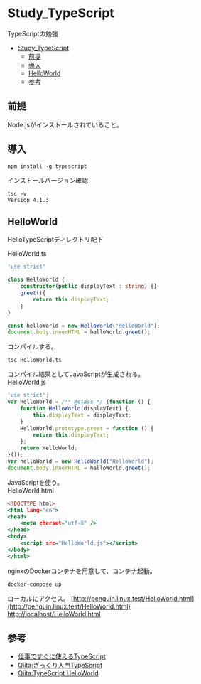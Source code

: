 # Study_TypeScript
TypeScriptの勉強

- [Study_TypeScript](#study_typescript)
  - [前提](#前提)
  - [導入](#導入)
  - [HelloWorld](#helloworld)
  - [参考](#参考)

## 前提

Node.jsがインストールされていること。

## 導入

```
npm install -g typescript
```

インストールバージョン確認
```
tsc -v
Version 4.1.3
```

## HelloWorld

HelloTypeScriptディレクトリ配下

HelloWorld.ts
```ts:HelloWorld.ts
'use strict'

class HelloWorld {
    constructor(public displayText : string) {}
    greet(){
        return this.displayText;
    }
}

const helloWorld = new HelloWorld("HelloWorld");
document.body.innerHTML = helloWorld.greet();
```

コンパイルする。
```
tsc HelloWorld.ts
```

コンパイル結果としてJavaScriptが生成される。  
HelloWorld.js
```js:HelloWorld.js
'use strict';
var HelloWorld = /** @class */ (function () {
    function HelloWorld(displayText) {
        this.displayText = displayText;
    }
    HelloWorld.prototype.greet = function () {
        return this.displayText;
    };
    return HelloWorld;
}());
var helloWorld = new HelloWorld("HelloWorld");
document.body.innerHTML = helloWorld.greet();
```

JavaScriptを使う。  
HelloWorld.html
```html:HelloWorld.html
<!DOCTYPE html>
<html lang="en">
<head>
    <meta charset="utf-8" />
</head>
<body>
    <script src="HelloWorld.js"></script>
</body>
</html>
```

nginxのDockerコンテナを用意して、コンテナ起動。
```
docker-compose up
```

ローカルにアクセス。
[http://penguin.linux.test/HelloWorld.html](http://penguin.linux.test/HelloWorld.html)  
[http://localhost/HelloWorld.html](http://localhost/HelloWorld.html)


## 参考

- [仕事ですぐに使えるTypeScript](https://future-architect.github.io/typescript-guide/index.html)
- [Qiita:ざっくり入門TypeScript](https://qiita.com/k-penguin-sato/items/72b21d4bfb631665c342)
- [Qiita:TypeScript HelloWorld](https://qiita.com/Chrowa3/items/92833a36a12f3d0450db)
